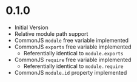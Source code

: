 0.1.0
=====

* Initial Version
* Relative module path support
* CommonJS `module` free variable implemented
* CommonJS `exports` free variable implemented
    * Referentially identical to `module.exports`
* CommonJS `require` free variable implemented
    * Referentially identical to `module.require`
* CommonJS `module.id` property implemented
